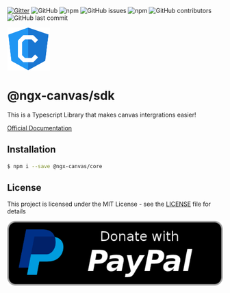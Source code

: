 [![Gitter](https://badges.gitter.im/ngx-canvas/core.svg)](https://gitter.im/ngx-canvas/core?utm_source=badge&utm_medium=badge&utm_campaign=pr-badge) ![GitHub](https://img.shields.io/github/license/ngx-canvas/core) ![npm](https://img.shields.io/npm/dm/@ngx-canvas/core) ![GitHub issues](https://img.shields.io/github/issues-raw/ngx-canvas/core) ![npm](https://img.shields.io/npm/v/@ngx-canvas/core) ![GitHub contributors](https://img.shields.io/github/contributors/ngx-canvas/core) ![GitHub last commit](https://img.shields.io/github/last-commit/ngx-canvas/core)

<img src='https://raw.githubusercontent.com/ngx-canvas/docs/master/src/assets/icons/icon-192x192.png' width='100'>

# @ngx-canvas/sdk

This is a Typescript Library that makes canvas intergrations easier!

[Official Documentation](https://ngx-canvas.github.io/docs)

## Installation

```sh
$ npm i --save @ngx-canvas/core
```

## License

This project is licensed under the MIT License - see the [LICENSE](LICENSE) file for details

[![DONATE](https://raw.githubusercontent.com/ngx-canvas/docs/master/src/assets/paypal.png)](https://www.paypal.com/cgi-bin/webscr?cmd=_s-xclick&hosted_button_id=ZVDGBQ9HJCE4Y&source=url)